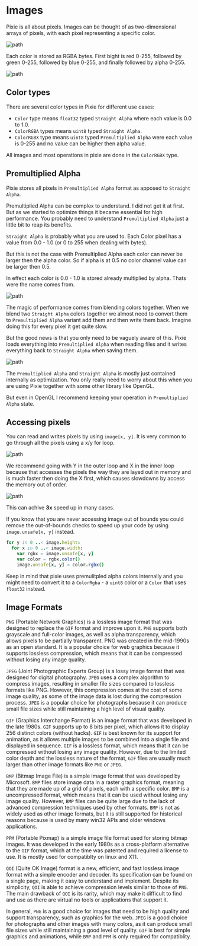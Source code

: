 # Images

Pixie is all about pixels. Images can be thought of as two-dimensional arrays of pixels, with each pixel representing a specific color.

![path](images/pixels.png)

Each color is stored as RGBA bytes. First bight is red 0-255, followed by green 0-255, followed by blue 0-255, and finally followed by alpha 0-255.

![path](images/colors.png)

## Color types

There are several color types in Pixie for different use cases:

* `Color` type means `float32` typed `Straight Alpha` where each value is 0.0 to 1.0.
* `ColorRGBA` types means `uint8` typed `Straight Alpha`.
* `ColorRGBX` type means `uint8` typed `Premultiplied Alpha` were each value is 0-255 and no value can be higher then alpha value.

All images and most operations in pixie are done in the `ColorRGBX` type.

## Premultiplied Alpha

Pixie stores all pixels in `Premultiplied Alpha` format as apposed to `Straight Alpha`.


Premultiplied Alpha can be complex to understand.
I did not get it at first.
But as we started to optimize things it became essential for high performance.
You probably need to understand `Premultiplied Alpha` just a little bit to reap its benefits.

`Straight Alpha` is probably what you are used to.
Each Color pixel has a value from 0.0 - 1.0 (or 0 to 255 when dealing with bytes).

But this is not the case with Premultiplied Alpha each color can never be larger then the alpha color. So if alpha is at 0.5 no color channel value can be larger then 0.5.

In effect each color is 0.0 - 1.0 is stored already multiplied by alpha.
Thats were the name comes from.

![path](images/premultipliedAlpha1.png)

The magic of performance comes from blending colors together.
When we blend two `Straight Alpha` colors together we almost need to convert them to `Premultiplied Alpha` variant add them and then write them back.
Imagine doing this for every pixel it get quite slow.

But the good news is that you only need to be vaguely aware of this.
Pixie loads everything into `Premultiplied Alpha` when reading files and it writes everything back to `Straight Alpha` when saving them.

![path](images/premultipliedAlpha2.png)

The `Premultiplied Alpha` and `Straight Alpha` is mostly just contained internally as optimization.
You only really need to worry about this when you are using Pixie together with some other library like OpenGL.

But even in OpenGL I recommend keeping your operation in `Premultiplied Alpha` state.

## Accessing pixels

You can read and writes pixels by using `image[x, y]`. It is very common to go through all the pixels using a x/y for loop.

![path](images/loopOrderXY.png)

We recommend going with Y in the outer loop and X in the inner loop because that accesses the pixels the way they are layed out in memory and is much faster then doing the X first, which causes slowdowns by access the memory out of order.

![path](images/loopOrderYX.png)

This can achive **3x** speed up in many cases.

If you know that you are never accessing image out of bounds you could remove the out-of-bounds checks to speed up your code by using `image.unsafe[x, y]` instead.

```nim
for y in 0 ..< image.height:
  for x in 0 ..< image.width:
    var rgbx = image.unsafe[x, y]
    var color = rgbx.color()
    image.unsafe[x, y] = color.rgbx()
```

Keep in mind that pixie uses premulitpled alpha colors internally and you might need to convert it to a `ColorRgba` - a `uint8` color or a `Color` that uses `float32` instead.


## Image Formats

`PNG` (Portable Network Graphics) is a lossless image format that was designed to replace the `GIF` format and improve upon it. `PNG` supports both grayscale and full-color images, as well as alpha transparency, which allows pixels to be partially transparent. PNG was created in the mid-1990s as an open standard. It is a popular choice for web graphics because it supports lossless compression, which means that it can be compressed without losing any image quality.

`JPEG` (Joint Photographic Experts Group) is a lossy image format that was designed for digital photography. `JPEG` uses a complex algorithm to compress images, resulting in smaller file sizes compared to lossless formats like PNG. However, this compression comes at the cost of some image quality, as some of the image data is lost during the compression process. `JPEG` is a popular choice for photographs because it can produce small file sizes while still maintaining a high level of visual quality.

`GIF` (Graphics Interchange Format) is an image format that was developed in the late 1980s. `GIF` supports up to 8 bits per pixel, which allows it to display 256 distinct colors (without hacks). `GIF` is best known for its support for animation, as it allows multiple images to be combined into a single file and displayed in sequence. `GIF` is a lossless format, which means that it can be compressed without losing any image quality. However, due to the limited color depth and the lossless nature of the format, `GIF` files are usually much larger than other image formats like `PNG` or `JPEG`.

`BMP` (Bitmap Image File) is a simple image format that was developed by Microsoft. `BMP` files store image data in a raster graphics format, meaning that they are made up of a grid of pixels, each with a specific color. `BMP` is a uncompressed format, which means that it can be used without losing any image quality. However, `BMP` files can be quite large due to the lack of advanced compression techniques used by other formats. `BMP` is not as widely used as other image formats, but it is still supported for historical reasons because is used by many win32 APIs and older windows applications.

`PPM` (Portable Pixmap) is a simple image file format used for storing bitmap images. It was developed in the early 1980s as a cross-platform alternative to the `GIF` format, which at the time was patented and required a license to use. It is mostly used for compatiblty on linux and X11.

`QOI` (Quite OK Image) format is a new, efficient, and fast lossless image format with a simple encoder and decoder. Its specification can be found on a single page, making it easy to understand and implement. Despite its simplicity, `QOI` is able to achieve compression levels similar to those of `PNG`. The main drawback of `QOI` is its rarity, which may make it difficult to find and use as there are virtual no tools or applications that support it.

In general, `PNG` is a good choice for images that need to be high quality and support transparency, such as graphics for the web. `JPEG` is a good choice for photographs and other images with many colors, as it can produce small file sizes while still maintaining a good level of quality. `GIF` is best for simple graphics and animations, while `BMP` and `PPM` is only required for compatiblity.
